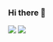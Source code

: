 ### Hi there 👋
<img src="https://img.shields.io/badge/React-black?style=for-the-badge&logo=React&logoColor=#61DAFB"/> <img src="https://img.shields.io/badge/ReactNative-black?style=for-the-badge&logo=React&logoColor=#61DAFB"/>
<!--
**2Junsu/2Junsu** is a ✨ _special_ ✨ repository because its `README.md` (this file) appears on your GitHub profile.

Here are some ideas to get you started:

- 🔭 I’m currently working on ...
- 🌱 I’m currently learning ...
- 👯 I’m looking to collaborate on ...
- 🤔 I’m looking for help with ...
- 💬 Ask me about ...
- 📫 How to reach me: ...
- 😄 Pronouns: ...
- ⚡ Fun fact: ...
-->
